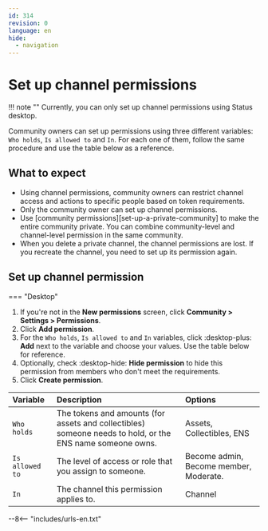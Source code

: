 ```yaml
---
id: 314
revision: 0
language: en
hide:
  - navigation
---
```


# Set up channel permissions

!!! note ""
    Currently, you can only set up channel permissions using Status desktop.

Community owners can set up permissions using three different variables: `Who holds`, `Is allowed to` and `In`. For each one of them, follow the same procedure and use the table below as a reference.

## What to expect

- Using channel permissions, community owners can restrict channel access and actions to specific people based on token requirements.
- Only the community owner can set up channel permissions.
- Use [community permissions][set-up-a-private-community] to make the entire community private. You can combine community-level and channel-level permission in the same community.
- When you delete a private channel, the channel permissions are lost. If you recreate the channel, you need to set up its permission again.

## Set up channel permission

=== "Desktop"

1. If you're not in the **New permissions** screen, click **Community > Settings > Permissions**.
1. Click **Add permission**.
1. For the `Who holds`, `Is allowed to` and `In` variables, click :desktop-plus: **Add** next to the variable and choose your values. Use the table below for reference.
1. Optionally, check :desktop-hide: **Hide permission** to hide this permission from members who don't meet the requirements.
1. Click **Create permission**.

| Variable | Description | Options |
|:--|:--|:--|
| `Who holds` | The tokens and amounts (for assets and collectibles) someone needs to hold, or the ENS name someone owns. | Assets, Collectibles, ENS |
| `Is allowed to` | The level of access or role that you assign to someone. | Become admin, Become member, Moderate. |
| `In` | The channel this permission applies to. | Channel |

--8<-- "includes/urls-en.txt"

